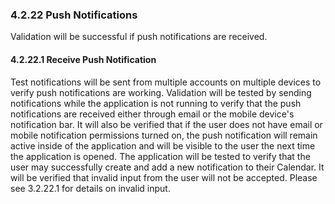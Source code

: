 ### 4.2.22 Push Notifications

Validation will be successful if push notifications are received.

#### 4.2.22.1 Receive Push Notification

Test notifications will be sent from multiple accounts on multiple devices to verify push notifications are working.
Validation will be tested by sending notifications while the application is not running to verify that the push notifications are received either through email or the mobile device's notification bar. It will also be verified that if the user does not have email or mobile notification permissions turned on, the push notification will remain active inside of the application and will be visible to the user the next time the application is opened. The application will be tested to verify that the user may successfully create and add a new notification to their Calendar. It will be verified that invalid input from the user will not be accepted. Please see 3.2.22.1 for details on invalid input.

